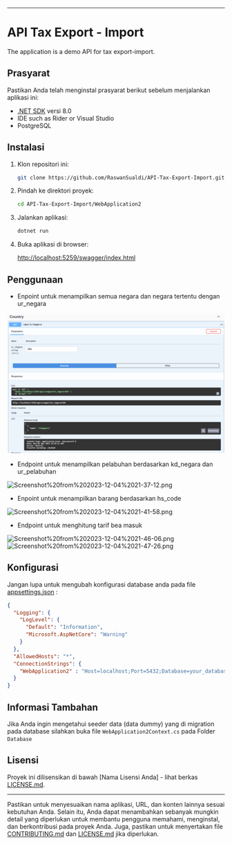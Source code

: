 

---

# API Tax Export - Import

The application is a demo API for tax export-import.

## Prasyarat

Pastikan Anda telah menginstal prasyarat berikut sebelum menjalankan aplikasi ini:

- [.NET SDK](https://dotnet.microsoft.com/download) versi 8.0
- IDE such as Rider or Visual Studio
- PostgreSQL

## Instalasi

1. Klon repositori ini:

    ```bash
    git clone https://github.com/RaswanSualdi/API-Tax-Export-Import.git
    ```

2. Pindah ke direktori proyek:

    ```bash
    cd API-Tax-Export-Import/WebApplication2
    ```

3. Jalankan aplikasi:

    ```bash
    dotnet run
    ```

4. Buka aplikasi di browser:

   [http://localhost:5259/swagger/index.html](http://localhost:5259/swagger/index.html)

## Penggunaan

- Enpoint untuk menampilkan semua negara dan negara tertentu dengan ur_negara

![Screenshot 1](Screenshot%20from%202023-12-04%2021-32-15.png)


- Endpoint untuk menampilkan pelabuhan berdasarkan kd_negara dan ur_pelabuhan

![Screenshot%20from%202023-12-04%2021-37-12.png](..%2F..%2F..%2FPictures%2FScreenshots%2FScreenshot%20from%202023-12-04%2021-37-12.png)

- Enpoint untuk menampilkan barang berdasarkan hs_code

![Screenshot%20from%202023-12-04%2021-41-58.png](..%2F..%2F..%2FPictures%2FScreenshots%2FScreenshot%20from%202023-12-04%2021-41-58.png)

- Endpoint untuk menghitung tarif bea masuk 

![Screenshot%20from%202023-12-04%2021-46-06.png](..%2F..%2F..%2FPictures%2FScreenshots%2FScreenshot%20from%202023-12-04%2021-46-06.png)
![Screenshot%20from%202023-12-04%2021-47-26.png](..%2F..%2F..%2FPictures%2FScreenshots%2FScreenshot%20from%202023-12-04%2021-47-26.png)

## Konfigurasi

Jangan lupa untuk mengubah konfigurasi database anda pada file [appsettings.json](appsettings.json) : 
```json
{
  "Logging": {
    "LogLevel": {
      "Default": "Information",
      "Microsoft.AspNetCore": "Warning"
    }
  },
  "AllowedHosts": "*",
  "ConnectionStrings": {
    "WebApplication2" : "Host=localhost;Port=5432;Database=your_database;Username=your_username;Password=your_password"
  }
}
```

## Informasi Tambahan

Jika Anda ingin mengetahui seeder data (data dummy) yang di migration pada database silahkan buka file ```WebApplication2Context.cs```
pada Folder ```Database```

## Lisensi

Proyek ini dilisensikan di bawah [Nama Lisensi Anda] - lihat berkas [LICENSE.md](LICENSE.md).

---

Pastikan untuk menyesuaikan nama aplikasi, URL, dan konten lainnya sesuai kebutuhan Anda. Selain itu, Anda dapat menambahkan sebanyak mungkin detail yang diperlukan untuk membantu pengguna memahami, menginstal, dan berkontribusi pada proyek Anda. Juga, pastikan untuk menyertakan file [CONTRIBUTING.md](CONTRIBUTING.md) dan [LICENSE.md](LICENSE.md) jika diperlukan.
